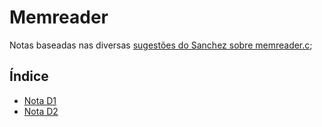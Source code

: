 # Memreader

Notas baseadas nas diversas [sugestões do Sanchez sobre memreader.c](https://github.com/rnsanchez/readers/blob/master/memreader.c);

## Índice

- [Nota D1](NOTA_D1.md)
- [Nota D2](NOTA_D2.md)

